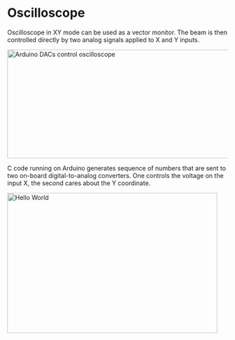 # Oscilloscope #

Oscilloscope in XY mode can be used as a vector monitor. The beam is then controlled directly by two analog signals applied to X and Y inputs. 

[<img src="https://github.com/cazacov/Arduino/blob/master/due/Oscilloscope/Documentation/Overview_en.png?raw=true" alt="Arduino DACs control oscilloscope" width="800" height="248"/>](https://github.com/cazacov/Arduino/blob/master/due/Oscilloscope/Documentation/Overview_en.png?raw=true "Arduino DACs control oscilloscope")

C code running on Arduino generates sequence of numbers that are sent to two on-board digital-to-analog converters. One controls the voltage on the input X, the second cares about the Y coordinate.

[<img src="https://github.com/cazacov/Arduino/blob/master/due/Oscilloscope/Images/HelloWorld.jpg?raw=true" alt="Hello World" width="480" height="320"/>](https://github.com/cazacov/Arduino/blob/master/due/Oscilloscope/Images/HelloWorld.jpg?raw=true "Hello World")


